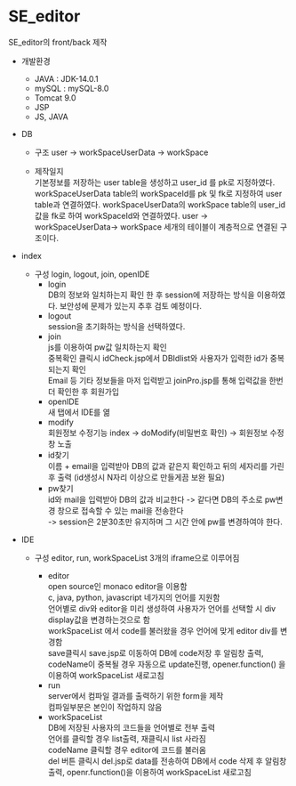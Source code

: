 # SE_editor

SE_editor의 front/back 제작

* 개발환경
    - JAVA : JDK-14.0.1
    - mySQL : mySQL-8.0
    - Tomcat 9.0
    - JSP 
    - JS, JAVA

* DB 
    - 구조
        user -> workSpaceUserData -> workSpace
    

    - 제작일지   
        기본정보를 저장하는 user table을 생성하고 user_id 를 pk로 지정하였다.
        workSpaceUserData table의 workSpaceId를 pk 및 fk로 지정하여 user table과 연결하였다.
        workSpaceUserData의 workSpace table의 user_id 값을 fk로 하여 workSpaceId와 연결하였다.
        user -> workSpaceUserData-> workSpace 세개의 테이블이 계층적으로 연결된 구조이다.

* index
    - 구성
        login, logout, join, openIDE
        + login   
            DB의 정보와 일치하는지 확인 한 후 session에 저장하는 방식을 이용하였다.
            보안성에 문제가 있는지 추후 검토 예정이다.
        + logout   
            session을 초기화하는 방식을 선택하였다.
        + join   
            js를 이용하여 pw값 일치하는지 확인   
            중복확인 클릭시 idCheck.jsp에서 DBIdlist와 사용자가 입력한 id가 중복되는지 확인   
            Email 등 기타 정보들을 마저 입력받고 joinPro.jsp를 통해 입력값을 한번 더 확인한 후 회원가입
        + openIDE   
            새 탭에서 IDE를 엶
        + modify   
            회원정보 수정기능 index -> doModify(비밀번호 확인) -> 회원정보 수정창 노출
        + id찾기   
            이름 + email을 입력받아 DB의 값과 같은지 확인하고 뒤의 세자리를 가린 후 출력 (id생성시 N자리 이상으로 만들게끔 보완 필요)
        + pw찾기   
            id와 mail을 입력받아 DB의 값과 비교한다 -> 같다면 DB의 주소로 pw변경 창으로 접속할 수 있는 mail을 전송한다   
            -> session은 2분30초만 유지하며 그 시간 안에 pw를 변경하여야 한다. 

* IDE
    - 구성
        editor, run, workSpaceList 3개의 iframe으로 이루어짐

        + editor   
            open source인 monaco editor을 이용함   
            c, java, python, javascript 네가지의 언어를 지원함  
            언어별로 div와 editor을 미리 생성하여 사용자가 언어를 선택할 시 div display값을 변경하는것으로 함   
            workSpaceList 에서 code를 불러왔을 경우 언어에 맞게 editor div를 변경함   
            save클릭시 save.jsp로 이동하여 DB에 code저장 후 알림창 출력, codeName이 중복될 경우 자동으로 update진행, opener.function() 을 이용하여 workSpaceList 새로고침   
        + run   
            server에서 컴파일 결과를 출력하기 위한 form을 제작   
            컴파일부분은 본인이 작업하지 않음
        + workSpaceList   
            DB에 저장된 사용자의 코드들을 언어별로 전부 출력   
            언어를 클릭할 경우 list출력, 재클릭시 list 사라짐   
            codeName 클릭할 경우 editor에 코드를 불러옴   
            del 버튼 클릭시 del.jsp로 data를 전송하여 DB에서 code 삭제 후 알림창 출력, openr.function()을 이용하여 workSpaceList 새로고침